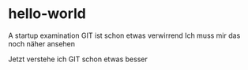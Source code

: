 # hello-world
A startup examination
GIT ist schon etwas verwirrend
Ich muss mir das noch näher ansehen

Jetzt verstehe ich GIT schon etwas besser
